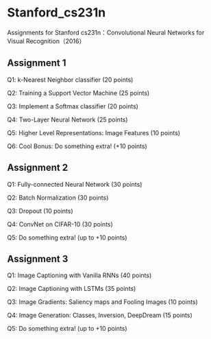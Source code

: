 # Stanford_cs231n
Assignments for Stanford cs231n：Convolutional Neural Networks for Visual Recognition（2016）


## Assignment 1

Q1: k-Nearest Neighbor classifier (20 points)

Q2: Training a Support Vector Machine (25 points)

Q3: Implement a Softmax classifier (20 points)

Q4: Two-Layer Neural Network (25 points)

Q5: Higher Level Representations: Image Features (10 points)

Q6: Cool Bonus: Do something extra! (+10 points)


## Assignment 2

Q1: Fully-connected Neural Network (30 points)

Q2: Batch Normalization (30 points)

Q3: Dropout (10 points)

Q4: ConvNet on CIFAR-10 (30 points)

Q5: Do something extra! (up to +10 points)


## Assignment 3

Q1: Image Captioning with Vanilla RNNs (40 points)

Q2: Image Captioning with LSTMs (35 points)

Q3: Image Gradients: Saliency maps and Fooling Images (10 points)

Q4: Image Generation: Classes, Inversion, DeepDream (15 points)

Q5: Do something extra! (up to +10 points)
